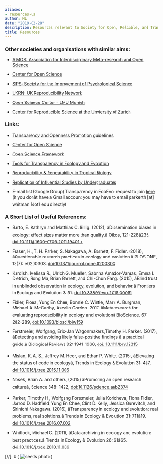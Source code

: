 ```yaml
---
aliases:
- resources-us
author: ML
date: "2019-02-28"
description: Resources relevant to Society for Open, Reliable, and Transparent Ecology and Evolutionary biology (SORTEE)
title: Resources
---
```


### Other societies and organisations with similar aims:  

* [AIMOS: Association for Interdisciplinary Meta-research and Open Science](https://aimos.community/)  

* [Center for Open Science](https://cos.io/)  

* [SIPS: Society for the Improvement of Psychological Science](https://improvingpsych.org/)  

* [UKRN: UK Reproducibility Network](https://www.ukrn.org/)  

* [Open Science Center - LMU Munich](https://www.osc.uni-muenchen.de/index.html)  

* [Center for Reproducible Science at the Unviersity of Zurich](https://www.crs.uzh.ch/en.html)  


### Links:

* [Transparency and Openness Promotion guidelines](https://cos.io/our-services/top-guidelines/)

* [Center for Open Science](https://cos.io/)

* [Open Science Framework](https://osf.io/)

* [Tools for Transparency in Ecology and Evolution](https://osf.io/g65cb/)

* [Reproducibility & Repeatability in Tropical Biology](https://osf.io/ps8dc/)

* [Replication of Influential Studies by Undergraduates](https://goo.gl/forms/ljfClCSE29xKqCLx2)

* E-mail list (Google Group) Transparency in EcoEvo; request to join [here](https://groups.google.com/forum/#!forum/transparency_in_ecoevo/join) (if you donât have a Gmail account you may have to email parkerth [at] whitman [dot] edu directly)

### A Short List of Useful References:

* Barto, E. Kathryn and Matthias C. Rillig. (2012), âDissemination biases in ecology: effect sizes matter more than quality.â Oikos, 121: 228â235. [doi:10.1111/j.1600-0706.2011.19401.x](doi:10.1111/j.1600-0706.2011.19401.x)

* Fraser, H., T. H. Parker, S. Nakagawa, A. Barnett, F. Fidler. (2018), âQuestionable research practices in ecology and evolution.â PLOS ONE, 13(7): e0200303. [doi:10.1371/journal.pone.0200303](doi:10.1371/journal.pone.0200303)

* Kardish, Melissa R., Ulrich G. Mueller, Sabrina Amador-Vargas, Emma I. Dietrich, Rong Ma, Brian Barrett, and Chi-Chun Fang. (2015), âBlind trust in unblinded observation in ecology, evolution, and behavior.â Frontiers in Ecology and Evolution 3: 51. [doi:10.3389/fevo.2015.00051](doi:10.3389/fevo.2015.00051)

* Fidler, Fiona, Yung En Chee, Bonnie C. Wintle, Mark A. Burgman, Michael A. McCarthy, Ascelin Gordon. 2017.  âMetaresearch for evaluating reproducibility in ecology and evolutionâ BioScience. 67: 282-289, [doi:10.1093/biosci/biw159](doi:10.1093/biosci/biw159)

* Forstmeier, Wolfgang, Eric-Jan Wagonmakers,Timothy H. Parker. (2017), âDetecting and avoiding likely false-positive findings â a practical guide.â Biological Reviews 92: 1941-1968, [doi: 10.1111/brv.12315](doi:10.1111/brv.12315)

* Mislan, K. A. S., Jeffrey M. Heer, and Ethan P. White. (2015), âElevating the status of code in ecologyâ, Trends in Ecology & Evolution 31: 4â7, [doi:10.1016/j.tree.2015.11.006](doi:10.1016/j.tree.2015.11.006)

* Nosek, Brian A. and others, (2015) âPromoting an open research cultureâ, Science 348: 1422, [doi:10.1126/science.aab2374](doi:10.1126/science.aab2374.)

* Parker, Timothy H., Wolfgang Forstmeier, Julia Koricheva, Fiona Fidler, Jarrod D. Hadfield, Yung En Chee, Clint D. Kelly, Jessica Gurevitch, and Shinichi Nakagawa. (2016), âTransparency in ecology and evolution: real problems, real solutions.â Trends in Ecology & Evolution 31: 711â19. [doi:10.1016/j.tree.2016.07.002](doi:10.1016/j.tree.2016.07.002.)

* Whitlock, Michael C. (2011), âData archiving in ecology and evolution: best practices.â Trends in Ecology & Evolution 26: 61â65. [doi:10.1016/j.tree.2010.11.006](doi:10.1016/j.tree.2010.11.006)

   
[//]: # ( ![seeds photo](/img/seeds.jpg#textphoto) )



